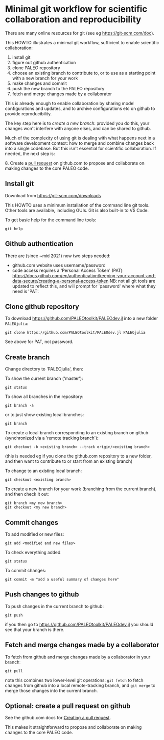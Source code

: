 # Minimal git workflow for scientific collaboration and reproducibility

There are many online resources for git (see eg <https://git-scm.com/doc>).

This HOWTO illustrates a minimal git workflow, sufficient to enable scientific collaboration:
1. install git
2. figure out github authentication
3. clone PALEO repository
4. choose an existing branch to contribute to, or to use as a starting point with a new branch for your work
5. make changes and commit
6. push the new branch to the PALEO repository
7. fetch and merge changes made by a collaborator

This is already enough to enable collaboration by sharing model configurations and updates,
and to archive configurations etc on github to provide reproducibility.

The key step here is to *create a new branch*: provided you do this, your changes won't interfere
with anyone elses, and can be shared to github.

Much of the complexity of using git is dealing with what happens next in a software development context:
how to merge and combine changes back into a single codebase. But this isn't essential for scientific collaboration.
If needed, the next step is:

8\.  Create a [pull request](https://docs.github.com/en/pull-requests/collaborating-with-pull-requests/proposing-changes-to-your-work-with-pull-requests/creating-a-pull-request) on github.com to propose and collaborate on making changes to the core PALEO code.

## Install git

Download from <https://git-scm.com/downloads>

This HOWTO uses a minimum installation of the command line git tools. Other tools are available,
including GUIs. Git is also built-in to VS Code.

To get basic help for the command line tools:

    git help

## Github authentication

There are (since ~mid 2021) now two steps needed:
- github.com website uses username/password
- code access requires a 'Personal Access Token' (PAT) <https://docs.github.com/en/authentication/keeping-your-account-and-data-secure/creating-a-personal-access-token>
  NB: not all git tools are updated to reflect this, and will prompt for 'password' where what they need is 'PAT'.

## Clone github repository
To download <https://github.com/PALEOtoolkit/PALEOdev.jl> into a new folder `PALEOjulia`:

    git clone https://github.com/PALEOtoolkit/PALEOdev.jl PALEOjulia

See above for PAT, not password. 

## Create branch

Change directory to 'PALEOjulia', then:

To show the current branch ('master'):

    git status

To show all branches in the repository:

    git branch -a

or to just show existing local branches:

    git branch 

To create a local branch corresponding to an existing branch on github (synchronized via a 'remote tracking branch'):

    git checkout -b <existing branch> --track origin/<existing branch>

(this is needed eg if you clone the github.com repository to a new folder, and then want to contribute to or start from an existing branch)

To change to an existing local branch:

    git checkout <existing branch>

To create a new branch for your work (branching from the current branch), and then check it out:

    git branch <my new branch>
    git checkout <my new branch>

## Commit changes

To add modified or new files:

    git add <modified and new files>

To check everything added:

    git status

To commit changes:

    git commit -m "add a useful summary of changes here"

## Push changes to github

To push changes in the current branch to github:

    git push

if you then go to <https://github.com/PALEOtoolkit/PALEOdev.jl>
you should see that your branch is there.

## Fetch and merge changes made by a collaborator

To fetch from github and merge changes made by a collaborator in your branch:

    git pull

note this combines two lower-level git operations: `git fetch` to fetch changes from github into a local remote-tracking branch, and 
`git merge` to merge those changes into the current branch.

## Optional: create a pull request on github

See the github.com docs for [Creating a pull request](https://docs.github.com/en/pull-requests/collaborating-with-pull-requests/proposing-changes-to-your-work-with-pull-requests/creating-a-pull-request).

This makes it straightforward to propose and collaborate on making changes to the core PALEO code.

